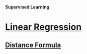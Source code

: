 #### Supervised Learning
# [Linear Regression](https://github.com/lendoo73/Challenge-Project-of-CodeCademy/tree/master/python/Analyze_Financial_Data_with_Python/Regression/Linear%20Regression)

## [Distance Formula](https://github.com/lendoo73/Challenge-Project-of-CodeCademy/tree/master/python/Learn_the_Basics_of_Machine_Learning/Classification_K_Nearest_Neighbors/Distance_formula)
